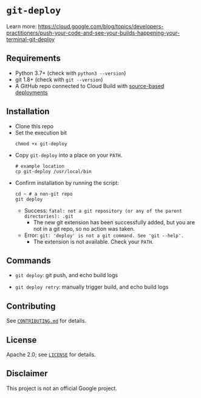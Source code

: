 # `git-deploy`

Learn more: https://cloud.google.com/blog/topics/developers-practitioners/push-your-code-and-see-your-builds-happening-your-terminal-git-deploy

## Requirements

 * Python 3.7+ (check with `python3 --version`)
 * git 1.8+ (check with `git --version`)
 * A GitHub repo connected to Cloud Build with [source-based deployments](https://cloud.google.com/build/docs/automating-builds/create-manage-triggers)

## Installation

* Clone this repo
* Set the execution bit
    ```
    chmod +x git-deploy
    ```
* Copy `git-deploy` into a place on your `PATH`. 
    ```
    # example location
    cp git-deploy /usr/local/bin
    ```
* Confirm installation by running the script: 
    ```
    cd ~ # a non-git repo
    git deploy
    ```
    * Success: `fatal: not a git repository (or any of the parent directories): .git`
        * The new git extension has been successfully added, but you are not in a git repo, so no action was taken. 
    * Error: `git: 'deploy' is not a git command. See 'git --help'.`
        * The extension is not available. Check your `PATH`. 


## Commands

* `git deploy`: git push, and echo build logs

* `git deploy retry`: manually trigger build, and echo build logs

## Contributing

See [`CONTRIBUTING.md`](CONTRIBUTING.md) for details.

## License

Apache 2.0; see [`LICENSE`](LICENSE) for details.

## Disclaimer

This project is not an official Google project.
